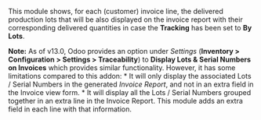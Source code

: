 This module shows, for each (customer) invoice line, the delivered
production lots that will be also displayed on the invoice report with
their corresponding delivered quantities in case the **Tracking** has
been set to **By Lots**.

**Note:** As of v13.0, Odoo provides an option under *Settings*
(**Inventory \> Configuration \> Settings \> Traceability**) to
**Display Lots & Serial Numbers on Invoices** which provides similar
functionality. However, it has some limitations compared to this addon:
\* It will only display the associated Lots / Serial Numbers in the
generated *Invoice Report*, and not in an extra field in the Invoice
view form. \* It will display all the Lots / Serial Numbers grouped
together in an extra line in the Invoice Report. This module adds an
extra field in each line with that information.
